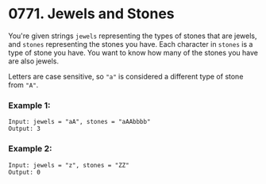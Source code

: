 # 0771. Jewels and Stones
You're given strings `jewels` representing the types of stones that are jewels, and `stones` representing the stones you have. Each character in `stones` is a type of stone you have. You want to know how many of the stones you have are also jewels.

Letters are case sensitive, so `"a"` is considered a different type of stone from `"A"`.

### Example 1:
```
Input: jewels = "aA", stones = "aAAbbbb"
Output: 3
```

### Example 2:
```
Input: jewels = "z", stones = "ZZ"
Output: 0
```
